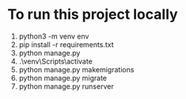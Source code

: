 # To run this project locally

1. python3 -m venv env
2. pip install -r requirements.txt
3. python manage.py
4. .\venv\Scripts\activate
5. python manage.py makemigrations
6. python manage.py migrate
7. python manage.py runserver
